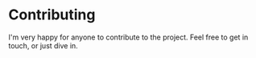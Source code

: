 # Contributing

I'm very happy for anyone to contribute to the project. Feel free to get in touch, or just dive in.
